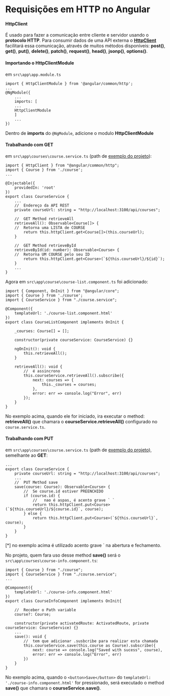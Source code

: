 # Requisições em HTTP no Angular



#### HttpClient

É usado para fazer a comunicação entre cliente e servidor usando o **protocolo HTTP**. Para consumir dados de uma API externa o **[HttpClient](https://angular.io/guide/http#setup-for-server-communication)** facilitará essa comunicação, através de muitos métodos disponíveis: **post()**, **get()**, **put()**, **delete()**, **patch()**, **request()**, **head()**, **jsonp()**, **options()**.



#### Importando o HttpClientModule

em `src\app\app.module.ts`

```
import { HttpClientModule } from '@angular/common/http';
...
@NgModule({
	...
	imports: [
	...
	HttpClientModule
	]
	...
})
```

Dentro de **imports** do `@NgModule`, adicione o modulo **HttpClientModule**



#### Trabalhando com GET

em `src\app\courses\course.service.ts` (path de [exemplo do projeto](https://github.com/DavidRufino/Projeto-Simples-Com-Angular)):

```
import { HttpClient } from "@angular/common/http";
import { Course } from './course';
...

@Injectable({
    providedIn: 'root'
})
export class CourseService {
	...
	//	Endereço da API REST
	private courseUrl: string = "http://localhost:3100/api/courses";
	
	//  GET Method retrieveAll
    retrieveAll(): Observable<Course[]> {
    //	Retorna uma LISTA de COURSE
        return this.httpClient.get<Course[]>(this.courseUrl);
    }

    //  GET Method retrieveById
    retrieveById(id: number): Observable<Course> {
    //	Retorna UM COURSE pelo seu ID
        return this.httpClient.get<Course>(`${this.courseUrl}/${id}`);
    }
    ...
}
```



Agora em `src\app\course\course-list.component.ts` foi adicionado:

```
import { Component, OnInit } from "@angular/core";
import { Course } from './course';
import { CourseService } from "./course.service";

@Component({
    templateUrl: './course-list.component.html'
})
export class CourseListComponent implements OnInit {
	
	_courses: Course[] = [];
	
	constructor(private courseService: CourseService) {}
	
	ngOnInit(): void {
        this.retrieveAll();
    }
    
    retrieveAll(): void {
        //  é assincrono
        this.courseService.retrieveAll().subscribe({
            next: courses => {
                this._courses = courses;
            },
            error: err => console.log("Error", err)
        });
    }
}
```

No exemplo acima, quando ele for iniciado, ira executar o method: **retrieveAll()** que chamara o **courseService.retrieveAll()** configurado no  `course.service.ts`.



#### Trabalhando com PUT

em `src\app\courses\course.service.ts` (path de [exemplo do projeto](https://github.com/DavidRufino/Projeto-Simples-Com-Angular)), semelhante ao **GET**:

```
...
export class CourseService {
	private courseUrl: string = "http://localhost:3100/api/courses";
	...
	//  PUT Method save
    save(course: Course): Observable<Course> {
        //  Se course.id estiver PREENCHIDO
        if (course.id) {
            //   nao é aspas, é acento grave ` `
            return this.httpClient.put<Course>(`${this.courseUrl}/${course.id}`, course);
        } else { 
            return this.httpClient.put<Course>(`${this.courseUrl}`, course);
        }
    }
}
```

[*] no exemplo acima é utilizado acento grave ` na abertura e fechamento.



No projeto, quem fara uso desse method **save()** será o `src\app\courses\course-info.component.ts`:

```
import { Course } from "./course";
import { CourseService } from "./course.service";
...

@Component({
    templateUrl: './course-info.component.html'
})
export class CourseInfoComponent implements OnInit{
    
    //  Receber o Path variable
    course?: Course;
    
    constructor(private activatedRoute: ActivatedRoute, private courseService: CourseService) {}
	...
    save(): void {
        //  tem que adicionar .susbcribe para realizar esta chamada
        this.courseService.save(this.course as Course).subscribe({
            next: course => console.log("Saved with sucess", course),
            error: err => console.log("Error", err)
        })
    }
}
```

No exemplo acima, quando o `<button>Save</button>`  do `templateUrl: './course-info.component.html'` for  pressionado, será executado o method **save()** que chamara o **courseService.save()**.
